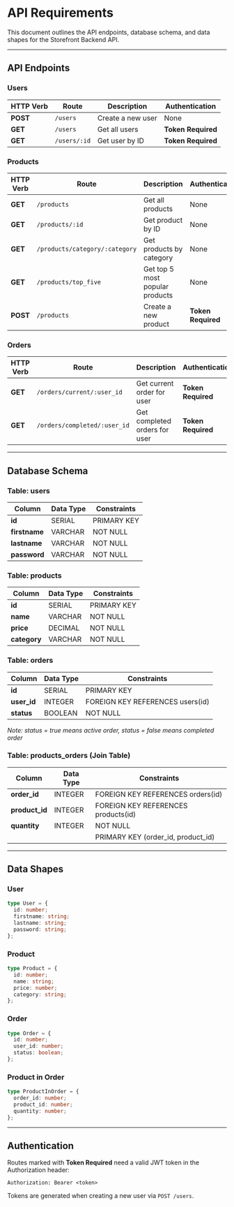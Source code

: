 # API Requirements

This document outlines the API endpoints, database schema, and data shapes for the Storefront Backend API.

---

## API Endpoints

### Users

| HTTP Verb | Route        | Description       | Authentication     |
| --------- | ------------ | ----------------- | ------------------ |
| **POST**  | `/users`     | Create a new user | None               |
| **GET**   | `/users`     | Get all users     | **Token Required** |
| **GET**   | `/users/:id` | Get user by ID    | **Token Required** |

### Products

| HTTP Verb | Route                          | Description                     | Authentication     |
| --------- | ------------------------------ | ------------------------------- | ------------------ |
| **GET**   | `/products`                    | Get all products                | None               |
| **GET**   | `/products/:id`                | Get product by ID               | None               |
| **GET**   | `/products/category/:category` | Get products by category        | None               |
| **GET**   | `/products/top_five`           | Get top 5 most popular products | None               |
| **POST**  | `/products`                    | Create a new product            | **Token Required** |

### Orders

| HTTP Verb | Route                              | Description                   | Authentication     |
| --------- | ---------------------------------- | ----------------------------- | ------------------ |
| **GET**   | `/orders/current/:user_id`   | Get current order for user    | **Token Required** |
| **GET**   | `/orders/completed/:user_id` | Get completed orders for user | **Token Required** |

---

## Database Schema

### Table: users

| Column        | Data Type | Constraints |
| ------------- | --------- | ----------- |
| **id**        | SERIAL    | PRIMARY KEY |
| **firstname** | VARCHAR   | NOT NULL    |
| **lastname**  | VARCHAR   | NOT NULL    |
| **password**  | VARCHAR   | NOT NULL    |

### Table: products

| Column       | Data Type | Constraints |
| ------------ | --------- | ----------- |
| **id**       | SERIAL    | PRIMARY KEY |
| **name**     | VARCHAR   | NOT NULL    |
| **price**    | DECIMAL   | NOT NULL    |
| **category** | VARCHAR   | NOT NULL    |

### Table: orders

| Column      | Data Type | Constraints                      |
| ----------- | --------- | -------------------------------- |
| **id**      | SERIAL    | PRIMARY KEY                      |
| **user_id** | INTEGER   | FOREIGN KEY REFERENCES users(id) |
| **status**  | BOOLEAN   | NOT NULL                         |

_Note: status = true means active order, status = false means completed order_

### Table: products_orders (Join Table)

| Column         | Data Type | Constraints                         |
| -------------- | --------- | ----------------------------------- |
| **order_id**   | INTEGER   | FOREIGN KEY REFERENCES orders(id)   |
| **product_id** | INTEGER   | FOREIGN KEY REFERENCES products(id) |
| **quantity**   | INTEGER   | NOT NULL                            |
|                |           | PRIMARY KEY (order_id, product_id)  |

---

## Data Shapes

### User

```typescript
type User = {
  id: number;
  firstname: string;
  lastname: string;
  password: string;
};
```

### Product

```typescript
type Product = {
  id: number;
  name: string;
  price: number;
  category: string;
};
```

### Order

```typescript
type Order = {
  id: number;
  user_id: number;
  status: boolean;
};
```

### Product in Order

```typescript
type ProductInOrder = {
  order_id: number;
  product_id: number;
  quantity: number;
};
```

---

## Authentication

Routes marked with **Token Required** need a valid JWT token in the Authorization header:

```
Authorization: Bearer <token>
```

Tokens are generated when creating a new user via `POST /users`.
